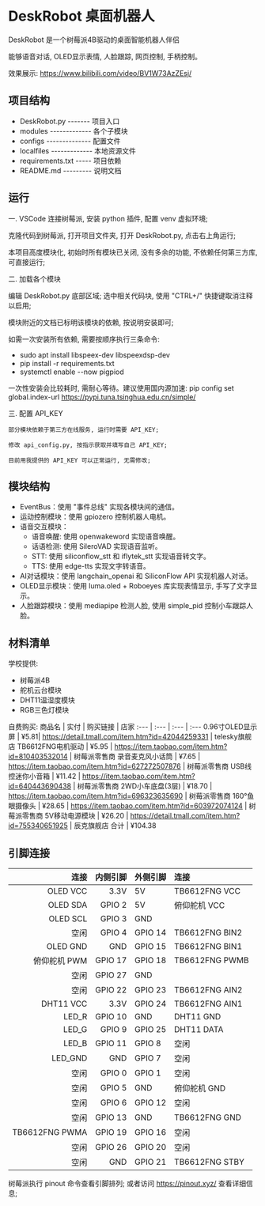 # DeskRobot 桌面机器人

DeskRobot 是一个树莓派4B驱动的桌面智能机器人伴侣

能够语音对话, OLED显示表情, 人脸跟踪, 网页控制, 手柄控制。

效果展示: https://www.bilibili.com/video/BV1W73AzZEsj/


## 项目结构

- DeskRobot.py ------- 项目入口
- modules ------------- 各个子模块
- configs -------------- 配置文件
- localfiles ------------- 本地资源文件
- requirements.txt ----- 项目依赖
- README.md --------- 说明文档


## 运行

一. VSCode 连接树莓派, 安装 python 插件, 配置 venv 虚拟环境;

克隆代码到树莓派, 打开项目文件夹, 打开 DeskRobot.py, 点击右上角运行;

本项目高度模块化, 初始时所有模块已关闭, 没有多余的功能, 不依赖任何第三方库, 可直接运行;

二. 加载各个模块

编辑 DeskRobot.py 底部区域; 选中相关代码块, 使用 "CTRL+/" 快捷键取消注释以启用; 

模块附近的文档已标明该模块的依赖, 按说明安装即可;
    
如需一次安装所有依赖, 需要按顺序执行三条命令:

- sudo apt install libspeex-dev libspeexdsp-dev
- pip install -r requirements.txt
- systemctl enable --now pigpiod

        
一次性安装会比较耗时, 需耐心等待。建议使用国内源加速:
    pip config set global.index-url https://pypi.tuna.tsinghua.edu.cn/simple/


三. 配置 API_KEY

    部分模块依赖于第三方在线服务, 运行时需要 API_KEY;
    
	修改 api_config.py, 按指示获取并填写自己 API_KEY;

	目前用我提供的 API_KEY 可以正常运行, 无需修改;
    

## 模块结构

- EventBus：使用 "事件总线" 实现各模块间的通信。
- 运动控制模块：使用 gpiozero 控制机器人电机。
- 语音交互模块：
    - 语音唤醒: 使用 openwakeword 实现语音唤醒。
    - 话语检测: 使用 SileroVAD 实现语音监听。
    - STT: 使用 siliconflow_stt 和 iflytek_stt 实现语音转文字。
    - TTS: 使用 edge-tts 实现文字转语音。
- AI对话模块：使用 langchain_openai 和 SiliconFlow API 实现机器人对话。
- OLED显示模块：使用 luma.oled + Roboeyes 库实现表情显示, 手写了文字显示。
- 人脸跟踪模块：使用 mediapipe 检测人脸, 使用 simple_pid 控制小车跟踪人脸。


## 材料清单

学校提供:

- 树莓派4B
- 舵机云台模块
- DHT11温湿度模块
- RGB三色灯模块

自费购买:
商品名 | 实付 | 购买链接 | 店家
:---   | :--- | :---     | :---
0.96寸OLED显示屏 | ¥5.81| https://detail.tmall.com/item.htm?id=42044259331 | telesky旗舰店
TB6612FNG电机驱动 | ¥5.95 | https://item.taobao.com/item.htm?id=810403532014 | 树莓派零售商
录音麦克风小话筒 | ¥7.65 | https://item.taobao.com/item.htm?id=627272507876 | 树莓派零售商
USB线控迷你小音箱 | ¥11.42 | https://item.taobao.com/item.htm?id=640443690438 | 树莓派零售商
2WD小车底盘(3层) | ¥18.70 | https://item.taobao.com/item.htm?id=696323635690 | 树莓派零售商
160°鱼眼摄像头 | ¥28.65 | https://item.taobao.com/item.htm?id=603972074124 | 树莓派零售商
5V移动电源模块 | ¥26.20 | https://detail.tmall.com/item.htm?id=755340651925 | 辰克旗舰店
合计 | ¥104.38



## 引脚连接


连接            | 内侧引脚 | 外侧引脚 | 连接
---:            | ---:     | :---     | :---
OLED VCC        | 3.3V     | 5V       | TB6612FNG VCC
OLED SDA        | GPIO 2   | 5V       | 俯仰舵机 VCC
OLED SCL        | GPIO 3   | GND      | 
空闲            | GPIO 4   | GPIO 14  | TB6612FNG BIN2
OLED GND        | GND      | GPIO 15  | TB6612FNG BIN1
俯仰舵机 PWM    | GPIO 17  | GPIO 18  | TB6612FNG PWMB
空闲            | GPIO 27  | GND      | 
空闲            | GPIO 22  | GPIO 23  | TB6612FNG AIN2
DHT11 VCC       | 3.3V     | GPIO 24  | TB6612FNG AIN1
LED_R           | GPIO 10  | GND      | DHT11 GND
LED_G           | GPIO 9   | GPIO 25  | DHT11 DATA
LED_B           | GPIO 11  | GPIO 8   | 空闲
LED_GND         | GND      | GPIO 7   | 空闲
空闲            | GPIO 0   | GPIO 1   | 空闲
空闲            | GPIO 5   | GND      | 俯仰舵机 GND
空闲            | GPIO 6   | GPIO 12  | 空闲
空闲            | GPIO 13  | GND      | TB6612FNG GND
TB6612FNG PWMA  | GPIO 19  | GPIO 16  | 空闲
空闲            | GPIO 26  | GPIO 20  | 空闲
空闲            | GND      | GPIO 21  | TB6612FNG STBY


树莓派执行 pinout 命令查看引脚排列; 或者访问 https://pinout.xyz/ 查看详细信息;
